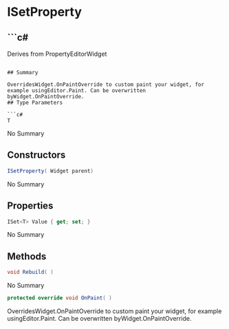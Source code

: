 # ISetProperty<T>

## ```c#
Derives from PropertyEditorWidget
```

## Summary

OverridesWidget.OnPaintOverride to custom paint your widget, for example usingEditor.Paint. Can be overwritten byWidget.OnPaintOverride.
## Type Parameters

```c#
T
```
No Summary
## Constructors

```c#
ISetProperty( Widget parent) 
```
No Summary
## Properties

```c#
ISet<T> Value { get; set; } 
```
No Summary
## Methods

```c#
void Rebuild( ) 
```
No Summary
```c#
protected override void OnPaint( ) 
```
OverridesWidget.OnPaintOverride to custom paint your widget, for example usingEditor.Paint. Can be overwritten byWidget.OnPaintOverride.
